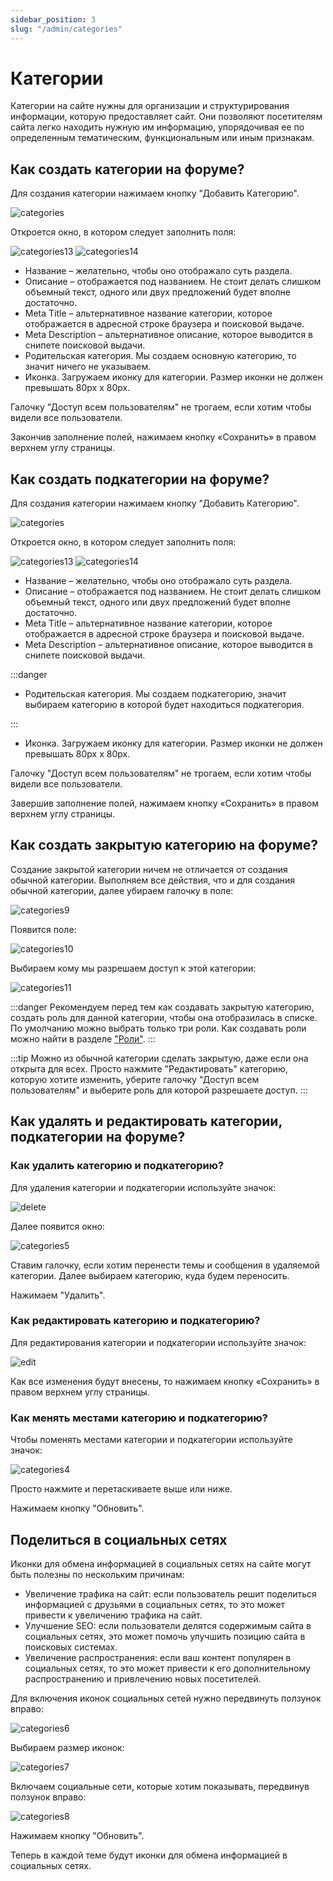 ```yaml
---
sidebar_position: 3
slug: "/admin/categories"
---
```


# Категории

Категории на сайте нужны для организации и структурирования информации, которую предоставляет сайт. Они позволяют посетителям сайта легко находить нужную им информацию, упорядочивая ее по определенным тематическим, функциональным или иным признакам.

## Как создать категории на форуме?

Для создания категории нажимаем кнопку "Добавить Категорию".

![categories](/img/categories.png)

Откроется окно, в котором следует заполнить поля:

![categories13](/img/categories13.png)
![categories14](/img/categories14.png)

- Название – желательно, чтобы оно отображало суть раздела.
- Описание – отображается под названием. Не стоит делать слишком объемный текст, одного или двух предложений будет вполне достаточно.
- Меtа Title – альтернативное название категории, которое отображается в адресной строке браузера и поисковой выдаче.
- Меtа Description – альтернативное описание, которое выводится в снипете поисковой выдачи.
- Родительская категория. Мы создаем основную категорию, то значит ничего не указываем.
- Иконка. Загружаем иконку для категории. Размер иконки не должен превышать 80px x 80px.

Галочку "Доступ всем пользователям" не трогаем, если хотим чтобы видели все пользователи.

Закончив заполнение полей, нажимаем кнопку «Сохранить» в правом верхнем углу страницы.

## Как создать подкатегории на форуме?

Для создания категории нажимаем кнопку "Добавить Категорию".

![categories](/img/categories.png)

Откроется окно, в котором следует заполнить поля:

![categories13](/img/categories13.png)
![categories14](/img/categories14.png)

- Название – желательно, чтобы оно отображало суть раздела.
- Описание – отображается под названием. Не стоит делать слишком объемный текст, одного или двух предложений будет вполне достаточно.
- Меtа Title – альтернативное название категории, которое отображается в адресной строке браузера и поисковой выдаче.
- Меtа Description – альтернативное описание, которое выводится в снипете поисковой выдачи.

:::danger

- Родительская категория. Мы создаем подкатегорию, значит выбираем категорию в которой будет находиться подкатегория.

:::

- Иконка. Загружаем иконку для категории. Размер иконки не должен превышать 80px x 80px.

Галочку "Доступ всем пользователям" не трогаем, если хотим чтобы видели все пользователи.

Завершив заполнение полей, нажимаем кнопку «Сохранить» в правом верхнем углу страницы.

## Как создать закрытую категорию на форуме?

Создание закрытой категории ничем не отличается от создания обычной категории. Выполняем все действия, что и для создания обычной категории, далее убираем галочку в поле:

![categories9](/img/categories9.png)

Появится поле:

![categories10](/img/categories10.png)

Выбираем кому мы разрешаем доступ к этой категории:

![categories11](/img/categories11.png)

:::danger
Рекомендуем перед тем как создавать закрытую категорию, создать роль для данной категории, чтобы она отобразилась в списке.
По умолчанию можно выбрать только три роли.
Как создавать роли можно найти в разделе ["Роли"](https://docs.2x2forum.ru/admin/roles).
:::

:::tip
Можно из обычной категории сделать закрытую, даже если она открыта для всех. Просто нажмите "Редактировать" категорию, которую хотите изменить, уберите галочку "Доступ всем пользователям" и выберите роль для которой разрешаете доступ.
:::

## Как удалять и редактировать категории, подкатегории на форуме?

### Как удалить категорию и подкатегорию?

Для удаления категории и подкатегории используйте значок:

![delete](/img/delete.png)

Далее появится окно:

![categories5](/img/categories5.png)

Ставим галочку, если хотим перенести темы и сообщения в удаляемой категории. Далее выбираем категорию, куда будем переносить.

Нажимаем "Удалить".

### Как редактировать категорию и подкатегорию?

Для редактирования категории и подкатегории используйте значок:

![edit](/img/edit.png)

Как все изменения будут внесены, то нажимаем кнопку «Сохранить» в правом верхнем углу страницы.

### Как менять местами категорию и подкатегорию?

Чтобы поменять местами категории и подкатегории используйте значок:

![categories4](/img/categories4.png)

Просто нажмите и перетаскиваете выше или ниже.

Нажимаем кнопку "Обновить".

## Поделиться в социальных сетях

Иконки для обмена информацией в социальных сетях на сайте могут быть полезны по нескольким причинам:

- Увеличение трафика на сайт: если пользователь решит поделиться информацией с друзьями в социальных сетях, то это может привести к увеличению трафика на сайт.
- Улучшение SEO: если пользователи делятся содержимым сайта в социальных сетях, это может помочь улучшить позицию сайта в поисковых системах.
- Увеличение распространения: если ваш контент популярен в социальных сетях, то это может привести к его дополнительному распространению и привлечению новых посетителей.

Для включения иконок социальных сетей нужно передвинуть ползунок вправо:

![categories6](/img/categories6.png)

Выбираем размер иконок:

![categories7](/img/categories7.png)

Включаем социальные сети, которые хотим показывать, передвинув ползунок вправо:

![categories8](/img/categories8.png)

Нажимаем кнопку "Обновить".

Теперь в каждой теме будут иконки для обмена информацией в социальных сетях.
